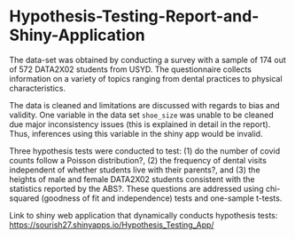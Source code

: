 # Hypothesis-Testing-Report-and-Shiny-Application

The data-set was obtained by conducting a survey with a sample of 174 out of 572 DATA2X02 students from USYD. The questionnaire collects information on a variety of topics ranging from dental practices to physical characteristics.

The data is cleaned and limitations are discussed with regards to bias and validity. One variable in the data set `shoe_size` was unable to be cleaned due major inconsistency issues (this is explained in detail in the report). Thus, inferences using this variable in the shiny app would be invalid.

Three hypothesis tests were conducted to test: (1) do the number of covid counts follow a Poisson distribution?, (2) the frequency of dental visits independent of whether students live with their parents?, and (3) the heights of male and female DATA2X02 students consistent with the statistics reported by the ABS?. These questions are addressed using chi-squared (goodness of fit and independence) tests and one-sample t-tests.

Link to shiny web application that dynamically conducts hypothesis tests: https://sourish27.shinyapps.io/Hypothesis_Testing_App/
